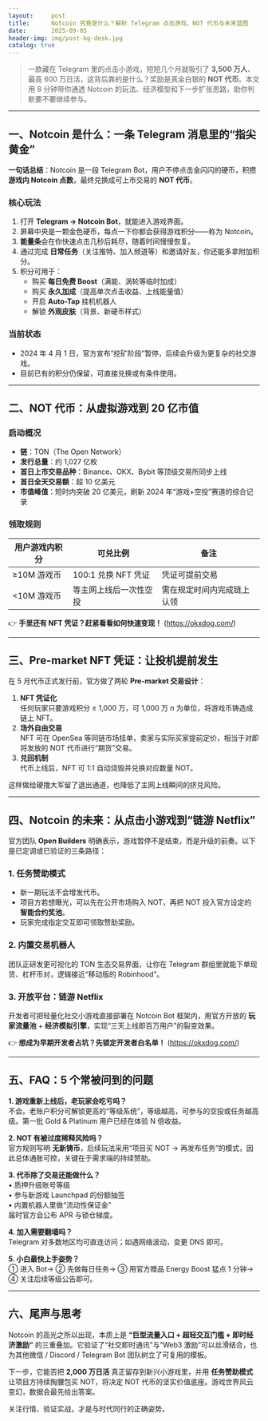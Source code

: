 ```yaml
---
layout:     post
title:      Notcoin 究竟是什么？解析 Telegram 点击游戏、NOT 代币与未来蓝图
date:       2025-09-05
header-img: img/post-bg-desk.jpg
catalog: true
---
```


> 一款藏在 Telegram 里的点击小游戏，短短几个月就吸引了 **3,500 万人**、最高 600 万日活，这背后靠的是什么？奖励是真金白银的 **NOT 代币**。本文用 8 分钟带你通透 Notcoin 的玩法、经济模型和下一步扩张思路，助你判断要不要继续参与。

---

## 一、Notcoin 是什么：一条 Telegram 消息里的“指尖黄金”

**一句话总结**：Notcoin 是一段 Telegram Bot，用户不停点击金闪闪的硬币，积攒**游戏内 Notcoin 点数**，最终兑换成可上市交易的 **NOT 代币**。

### 核心玩法

1. 打开 **Telegram → Notcoin Bot**，就能进入游戏界面。
2. 屏幕中央是一颗金色硬币，每点一下你都会获得游戏积分——称为 Notcoin。
3. **能量条**会在你快速点击几秒后耗尽，随着时间慢慢恢复。
4. 通过完成 **日常任务**（关注推特、加入频道等）和邀请好友，你还能多拿附加积分。
5. 积分可用于：
   - 购买 **每日免费 Boost**（满能、涡轮等临时加成）
   - 购买 **永久加成**（提高单次点击收益、上线能量值）
   - 开启 **Auto-Tap** 挂机机器人
   - 解锁 **外观皮肤**（背景、新硬币样式）

### 当前状态
- 2024 年 4 月 1 日，官方宣布“挖矿阶段”暂停，后续会升级为更复杂的社交游戏。
- 目前已有的积分仍保留，可直接兑换或有条件使用。

---

## 二、NOT 代币：从虚拟游戏到 20 亿市值

### 启动概况

- **链**：TON（The Open Network）
- **发行总量**：约 1,027 亿枚
- **首日上市交易品种**：Binance、OKX、Bybit 等顶级交易所同步上线
- **首日全天交易额**：超 10 亿美元
- **市值峰值**：短时内突破 20 亿美元，刷新 2024 年“游戏+空投”赛道的综合记录

### 领取规则

| 用户游戏内积分 | 可兑比例 | 备注 |
|---|---|---|
| ≥10M 游戏币 | 100:1 兑换 NFT 凭证 | 凭证可提前交易 |
| <10M 游戏币 | 等主网上线后一次性空投 | 需在规定时间内完成链上认领 |

👉 **手里还有 NFT 凭证？赶紧看看如何快速变现！** (https://okxdog.com/)

---

## 三、Pre-market NFT 凭证：让投机提前发生

在 5 月代币正式发行前，官方做了两轮 **Pre-market 交易设计**：

1. **NFT 凭证化**  
   任何玩家只要游戏积分 ≥ 1,000 万，可 1,000 万 *n* 为单位，将游戏币铸造成链上 NFT。
2. **场外自由交易**  
   NFT 可在 OpenSea 等同链市场挂单，卖家与实际买家提前定价，相当于对即将发放的 NOT 代币进行“期货”交易。
3. **兑回机制**  
   代币上线后，NFT 可 1:1 自动烧毁并兑换对应数量 NOT。

这样做给硬撸大军留了退出通道，也降低了主网上线瞬间的挤兑风险。

---

## 四、Notcoin 的未来：从点击小游戏到“链游 Netflix”

官方团队 **Open Builders** 明确表示，游戏暂停不是结束，而是升级的前奏。以下是已定调或已验证的三条路径：

### 1. **任务赞助模式**  
   - 新一期玩法不会增发代币。  
   - 项目方若想曝光，可以先在公开市场购入 NOT，再把 NOT 投入官方设定的 **智能合约奖池**。  
   - 玩家完成指定交互即可领取赞助奖励。

### 2. **内置交易机器人**  
   团队正研发更可视化的 TON 生态交易界面，让你在 Telegram 群组里就能下单现货、杠杆币对，逻辑接近“移动版的 Robinhood”。

### 3. **开放平台：链游 Netflix**  
   开发者可把轻量化社交小游戏直接部署在 Notcoin Bot 框架内，用官方开放的 **玩家流量池** + **经济模拟引擎**，实现“三天上线即百万用户”的裂变效果。

👉 **想成为早期开发者占坑？先锁定开发者白名单！** (https://okxdog.com/)

---

## 五、FAQ：5 个常被问到的问题

**1. 游戏重新上线后，老玩家会吃亏吗？**  
不会。老账户积分可解锁更高的“等级系统”，等级越高，可参与的空投或任务越高级。第一批 Gold & Platinum 用户已经在体验 N 倍收益。

**2. NOT 有被过度稀释风险吗？**  
官方规则写明 **无新铸币**，后续玩法采用“项目买 NOT → 再发布任务”的模式，因此总体通胀可控，关键在于需求端的持续赞助。

**3. 代币除了交易还能做什么？**  
• 质押升级账号等级  
• 参与新游戏 Launchpad 的份额抽签  
• 内置机器人里做“流动性保证金”  
届时官方会公布 APR 与锁仓梯度。

**4. 加入需要翻墙吗？**  
Telegram 对多数地区均可直连访问；如遇网络波动，变更 DNS 即可。

**5. 小白最快上手姿势？**  
① 进入 Bot→ ② 先做每日任务→ ③ 用官方赠品 Energy Boost 猛点 1 分钟→ ④ 关注后续等级公告即可。

---

## 六、尾声与思考

Notcoin 的高光之所以出现，本质上是 **“巨型流量入口 + 超轻交互门槛 + 即时经济激励”** 的三重叠加。它验证了“社交即时通讯”与“Web3 激励”可以丝滑结合，也为其他微信 / Discord / Telegram Bot 团队树立了可复用的模板。

下一步，它能否把 **2,000 万日活** 真正留存到新兴小游戏里，并用 **任务赞助模式** 让项目方持续掏腰包买 NOT，将决定 NOT 代币的坚实价值底座。游戏世界风云变幻，数据会最先给出答案。

关注行情、验证实战，才是与时代同行的正确姿势。